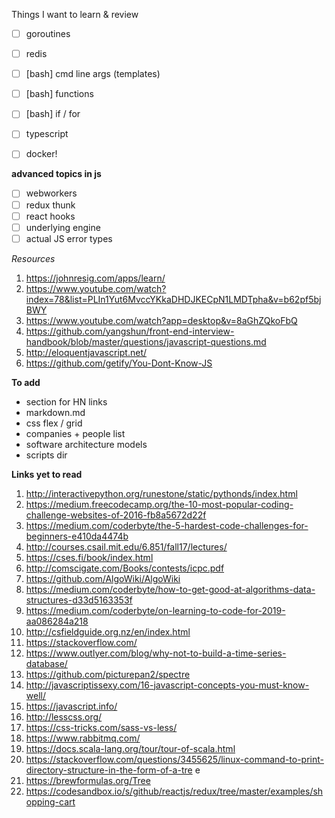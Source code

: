 Things I want to learn & review

- [ ] goroutines
- [ ] redis
- [ ] [bash] cmd line args (templates)
- [ ] [bash] functions
- [ ] [bash] if / for
- [ ] typescript
- [ ] docker!


**advanced topics in js**

- [ ] webworkers
- [ ] redux thunk
- [ ] react hooks
- [ ] underlying engine
- [ ] actual JS error types

_Resources_

1. https://johnresig.com/apps/learn/
2. https://www.youtube.com/watch?index=78&list=PLIn1Yut6MvccYKkaDHDJKECpN1LMDTpha&v=b62pf5bjBWY
3. https://www.youtube.com/watch?app=desktop&v=8aGhZQkoFbQ
4. https://github.com/yangshun/front-end-interview-handbook/blob/master/questions/javascript-questions.md
5. http://eloquentjavascript.net/
6. https://github.com/getify/You-Dont-Know-JS


**To add**

- section for HN links
- markdown.md
- css flex / grid
- companies + people list
- software architecture models
- scripts dir


**Links yet to read**

1. http://interactivepython.org/runestone/static/pythonds/index.html
2. https://medium.freecodecamp.org/the-10-most-popular-coding-challenge-websites-of-2016-fb8a5672d22f
3. https://medium.com/coderbyte/the-5-hardest-code-challenges-for-beginners-e410da4474b
4. http://courses.csail.mit.edu/6.851/fall17/lectures/
5. https://cses.fi/book/index.html
6. http://comscigate.com/Books/contests/icpc.pdf
7. https://github.com/AlgoWiki/AlgoWiki
8. https://medium.com/coderbyte/how-to-get-good-at-algorithms-data-structures-d33d5163353f
9. https://medium.com/coderbyte/on-learning-to-code-for-2019-aa086284a218
10. http://csfieldguide.org.nz/en/index.html
11. https://stackoverflow.com/
12. https://www.outlyer.com/blog/why-not-to-build-a-time-series-database/
13. https://github.com/picturepan2/spectre
14. http://javascriptissexy.com/16-javascript-concepts-you-must-know-well/
15. https://javascript.info/
16. http://lesscss.org/
17. https://css-tricks.com/sass-vs-less/
18. https://www.rabbitmq.com/
19. https://docs.scala-lang.org/tour/tour-of-scala.html
20. https://stackoverflow.com/questions/3455625/linux-command-to-print-directory-structure-in-the-form-of-a-tre
e
21. https://brewformulas.org/Tree
22. https://codesandbox.io/s/github/reactjs/redux/tree/master/examples/shopping-cart
